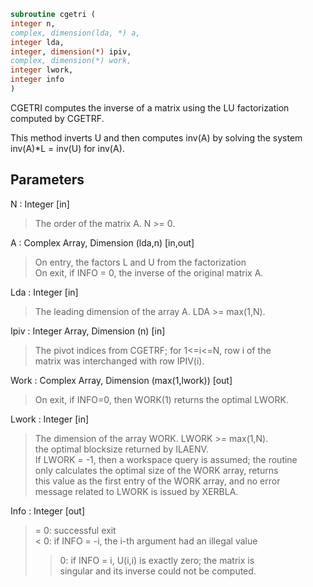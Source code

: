 ```fortran  
subroutine cgetri (  
integer n,  
complex, dimension(lda, *) a,  
integer lda,  
integer, dimension(*) ipiv,  
complex, dimension(*) work,  
integer lwork,  
integer info  
)  
```  
  
CGETRI computes the inverse of a matrix using the LU factorization  
computed by CGETRF.  
  
This method inverts U and then computes inv(A) by solving the system  
inv(A)*L = inv(U) for inv(A).  
  
## Parameters  
N : Integer [in]  
> The order of the matrix A.  N >= 0.  
  
A : Complex Array, Dimension (lda,n) [in,out]  
> On entry, the factors L and U from the factorization  
> On exit, if INFO = 0, the inverse of the original matrix A.  
  
Lda : Integer [in]  
> The leading dimension of the array A.  LDA >= max(1,N).  
  
Ipiv : Integer Array, Dimension (n) [in]  
> The pivot indices from CGETRF; for 1<=i<=N, row i of the  
> matrix was interchanged with row IPIV(i).  
  
Work : Complex Array, Dimension (max(1,lwork)) [out]  
> On exit, if INFO=0, then WORK(1) returns the optimal LWORK.  
  
Lwork : Integer [in]  
> The dimension of the array WORK.  LWORK >= max(1,N).  
> the optimal blocksize returned by ILAENV.  
> If LWORK = -1, then a workspace query is assumed; the routine  
> only calculates the optimal size of the WORK array, returns  
> this value as the first entry of the WORK array, and no error  
> message related to LWORK is issued by XERBLA.  
  
Info : Integer [out]  
> = 0:  successful exit  
> < 0:  if INFO = -i, the i-th argument had an illegal value  
> > 0:  if INFO = i, U(i,i) is exactly zero; the matrix is  
> singular and its inverse could not be computed.  
  
